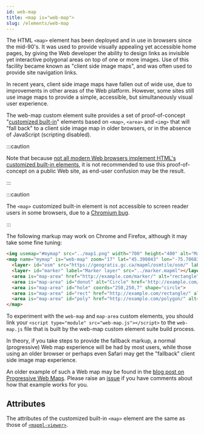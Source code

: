 ```yaml
---
id: web-map
title: <map is="web-map">
slug: /elements/web-map
---
```


The HTML `<map>` element has been deployed and in use in browsers since the mid-90's. It was used to provide visually appealing yet accessible home pages, by giving the Web developer the ability to design links as invisible yet interactive polygonal areas on top of one or more images.  Use of this facility became known as "client side image maps", and was often used to provide site navigation links.

In recent years, client side image maps have fallen out of wide use, due to improvements in other areas of the Web platform.  However, some sites still use image maps to provide a simple, accessible, but simultaneously visual user experience.

The web-map custom element suite provides a set of proof-of-concept "[customized built-in](https://developer.mozilla.org/en-US/docs/Web/Web_Components/Using_custom_elements)" elements based on `<map>`, `<area>` and `<img>` that will "fall back" to a client side image map in older browsers, or in the absence of JavaScript (scripting disabled).

:::caution

Note that because [not all modern Web browsers implement HTML's customized built-in elements](https://caniuse.com/mdn-api_customelementregistry_builtin), it is not recommended to use this proof-of-concept on a public Web site, as end-user confusion may be the result.

:::

:::caution

The `<map>` customized built-in element is not accessible to screen reader users in some browsers, due to a [Chromium bug](https://bugs.chromium.org/p/chromium/issues/detail?id=1208405).

:::

The following markup may work on Chrome and Firefox, although it may take some fine tuning:

```html
<img usemap="#mymap" src="../map1.png" width="700" height="400" alt="Map area">
<map name="mymap" is="web-map" zoom="17" lat="45.398043" lon="-75.70683" controls>
  <layer- id="osm" src="https://geogratis.gc.ca/mapml/osmtile/osm/" label="Open Street Map" checked></layer->
  <layer- id="marker" label="Marker layer" src="../marker.mapml"></layer->
  <area is="map-area" href="http://example.com/marker/" alt="rectangle" coords="255,145,275,190" shape="rect">
  <area is="map-area" id="donut" alt="Circle" href='http://example.com/circle/' coords="250,250,25" shape="circle">
  <area is="map-area" id="hole" coords="250,250,7" shape="circle">
  <area is="map-area" id="rect" href="http://example.com/rectangle/" alt="Rectangle" coords="345,290,415,320" shape="rect">
  <area is="map-area" id="poly" href="http://example.com/polygon/" alt="Polygon" coords="392,116,430,100,441,128,405,145" shape="poly">
</map>
```

To experiment with the `web-map` and `map-area` custom elements, you should link your `<script type="module" src="web-map.js"></script>` to the `web-map.js` file that is built by the web-map custom element suite build process.

In theory, if you take steps to provide the fallback markup, a normal (progressive) Web map experience will be had by most users, while those using an older browser or perhaps even Safari may get the "fallback" client side image map experience.  

An older example of such a Web map may be found in the [blog post on Progressive Web Maps](https://maps4html.org/Web-Map-Custom-Element/blog/progressive-web-maps.html).  Please raise an [issue](https://github.com/Maps4HTML/Web-Map-Custom-Element/issues) if you have comments about how that example works for you.

## Attributes

The attributes of the customized built-in `<map>` element are the same as those of [`<mapml-viewer>`](mapml-viewer).

